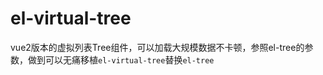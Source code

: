 # el-virtual-tree

vue2版本的虚拟列表Tree组件，可以加载大规模数据不卡顿，参照el-tree的参数，做到可以无痛移植`el-virtual-tree`替换`el-tree`



